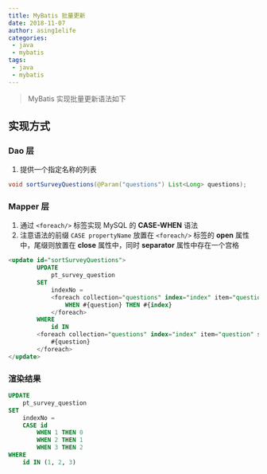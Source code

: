 ```yaml
---
title: MyBatis 批量更新
date: 2018-11-07
author: asing1elife
categories:
 - java
 - mybatis
tags:
 - java
 - mybatis
---
```

> MyBatis 实现批量更新语法如下  

## 实现方式
### Dao 层
1. 提供一个指定名称的列表

```java
void sortSurveyQuestions(@Param("questions") List<Long> questions);
```

### Mapper 层
1. 通过 `<foreach/>` 标签实现 MySQL 的 **CASE-WHEN** 语法
2. 注意语法的前缀 `CASE propertyName` 放置在 `<foreach/>` 标签的 **open** 属性中，尾缀则放置在 **close** 属性中，同时 **separator** 属性中存在一个宫格

```sql
<update id="sortSurveyQuestions">
		UPDATE
			pt_survey_question
		SET
			indexNo =
			<foreach collection="questions" index="index" item="question" separator=" " open="CASE id" close="END">
				WHEN #{question} THEN #{index}
			</foreach>
		WHERE
			id IN
		<foreach collection="questions" index="index" item="question" separator="," open="(" close=")">
			#{question}
		</foreach>
</update>
```

### 渲染结果
```sql
UPDATE
	pt_survey_question
SET
	indexNo = 
	CASE id
		WHEN 1 THEN 0
		WHEN 2 THEN 1
		WHEN 3 THEN 2
WHERE
	id IN (1, 2, 3)
```